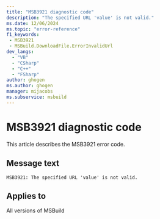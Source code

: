 ```yaml
---
title: "MSB3921 diagnostic code"
description: "The specified URL 'value' is not valid."
ms.date: 12/06/2024
ms.topic: "error-reference"
f1_keywords:
 - MSB3921
 - MSBuild.DownloadFile.ErrorInvalidUrl
dev_langs:
  - "VB"
  - "CSharp"
  - "C++"
  - "FSharp"
author: ghogen
ms.author: ghogen
manager: mijacobs
ms.subservice: msbuild
---
```


# MSB3921 diagnostic code

<!-- :::ErrorDefinitionDescription::: -->
<!-- :::editable-content name="introDescription"::: -->
This article describes the MSB3921 error code.
<!-- :::editable-content-end::: -->

## Message text

```output
MSB3921: The specified URL 'value' is not valid.
```

<!-- :::editable-content name="postOutputDescription"::: -->
<!--
{StrBegin="MSB3921: "}
-->
<!-- :::editable-content-end::: -->
<!-- :::ErrorDefinitionDescription-end::: -->

## Applies to

All versions of MSBuild

